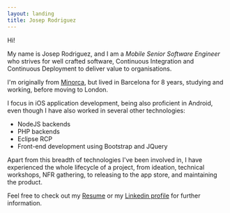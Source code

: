 ```yaml
---
layout: landing
title: Josep Rodriguez
---
```


Hi!

My name is Josep Rodriguez, and I am a *Mobile Senior Software Engineer* who
strives for well crafted software, Continuous Integration and Continuous
Deployment to deliver value to organisations.

I'm originally from [Minorca](https://www.google.co.uk/search?q=menorca&source=lnms&tbm=isch&sa=X&ved=0ahUKEwiOpqC2_7zSAhUIIMAKHZ_eABEQ_AUICCgB&biw=1210&bih=961),
but lived in Barcelona for 8 years, studying and working, before moving to London.

I focus in iOS application development, being also proficient in Android,
even though I have also worked in several other technologies:

* NodeJS backends
* PHP backends
* Eclipse RCP
* Front-end development using Bootstrap and JQuery

Apart from this breadth of technologies I've been involved in, I have experienced
the whole lifecycle of a project, from ideation, technical workshops, NFR gathering,
to releasing to the app store, and maintaining the product.


Feel free to check out my [Resume](/resume.html) or my [Linkedin profile](https://www.linkedin.com/in/joseprl89/) for further information.
